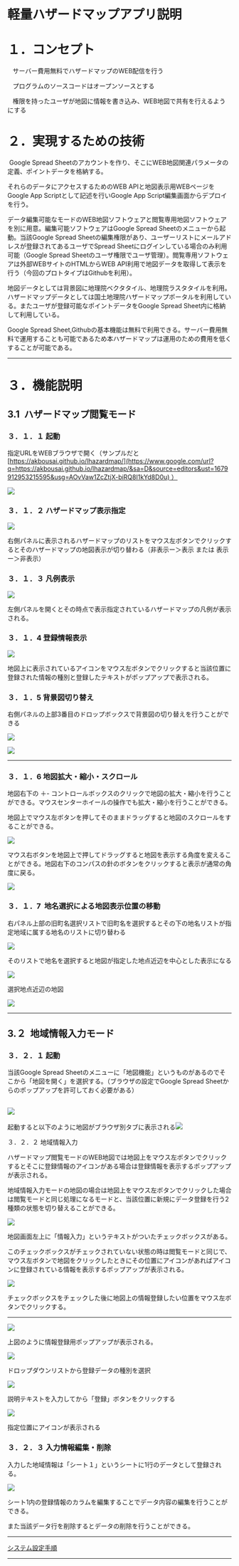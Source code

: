 

# 軽量ハザードマップアプリ説明



１．コンセプト
=======

   サーバー費用無料でハザードマップのWEB配信を行う

   プログラムのソースコードはオープンソースとする

   権限を持ったユーザが地図に情報を書き込み、WEB地図で共有を行えるようにする

２．実現するための技術
===========

 Google Spread Sheetのアカウントを作り、そこにWEB地図関連パラメータの定義、ポイントデータを格納する。

それらのデータにアクセスするためのWEB APIと地図表示用WEBページをGoogle App Scriptとして記述を行いGoogle App Script編集画面からデプロイを行う。

データ編集可能なモードのWEB地図ソフトウェアと閲覧専用地図ソフトウェアを別に用意。編集可能ソフトウェアはGoogle Spread Sheetのメニューから起動。当該Google Spread Sheetの編集権限があり、ユーザーリストにメールアドレスが登録されてあるユーザでSpread Sheetにログインしている場合のみ利用可能（Google Spread Sheetのユーザ権限でユーザ管理）。閲覧専用ソフトウェアは外部WEBサイトのHTMLからWEB API利用で地図データを取得して表示を行う（今回のプロトタイプはGithubを利用）。

地図データとしては背景図に地理院ベクタタイル、地理院ラスタタイルを利用。ハザードマップデータとしては国土地理院ハザードマップポータルを利用している。またユーザが登録可能なポイントデータをGoogle Spread Sheet内に格納して利用している。

Google Spread Sheet,Githubの基本機能は無料で利用できる。サーバー費用無料で運用することも可能であるため本ハザードマップは運用のための費用を低くすることが可能である。

* * *

３．機能説明
======

3.1  ハザードマップ閲覧モード
-----------------

### ３．１．１ 起動

指定URLをWEBブラウザで開く（サンプルだと[https://akbousai.github.io/lhazardmap/](https://www.google.com/url?q=https://akbousai.github.io/lhazardmap/&sa=D&source=editors&ust=1679912953215595&usg=AOvVaw1ZcZtjX-biRQ8I1kYd8D0u) ）

![](images/image6.png)

### ３．１．２ ハザードマップ表示指定

![](images/image16.png)

右側パネルに表示されるハザードマップのリストをマウス左ボタンでクリックするとそのハザードマップの地図表示が切り替わる（非表示ー＞表示 または 表示ー＞非表示）

### ３．１．３ 凡例表示

![](images/image7.png)

左側パネルを開くとその時点で表示指定されているハザードマップの凡例が表示される。

### ３．１．4 登録情報表示

![](images/image29.png)

地図上に表示されているアイコンをマウス左ボタンでクリックすると当該位置に登録された情報の種別と登録したテキストがポップアップで表示される。

### ３．１．5 背景図切り替え

右側パネルの上部3番目のドロップボックスで背景図の切り替えを行うことができる

![](images/image2.png)

![](images/image22.png)

* * *

### ３．１．6 地図拡大・縮小・スクロール

地図右下の ＋- コントロールボックスのクリックで地図の拡大・縮小を行うことができる。マウスセンターホイールの操作でも拡大・縮小を行うことができる。

地図上でマウス左ボタンを押してそのままドラッグすると地図のスクロールをすることができる。

![](images/image40.png)

マウス右ボタンを地図上で押してドラッグすると地図を表示する角度を変えることができる。地図右下のコンパスの針のボタンをクリックすると表示が通常の角度に戻る。

![](images/image3.png)

### ３．１．7  地名選択による地図表示位置の移動

右パネル上部の旧町名選択リストで旧町名を選択するとその下の地名リストが指定地域に属する地名のリストに切り替わる

![](images/image9.png)

そのリストで地名を選択すると地図が指定した地点近辺を中心とした表示になる

![](images/image18.png)

選択地点近辺の地図

![](images/image24.png)

* * *

3.２  地域情報入力モード
--------------

### ３．２．１ 起動

当該Google Spread Sheetのメニューに「地図機能」というものがあるのでそこから「地図を開く」を選択する。（ブラウザの設定でGoogle Spread Sheetからのポップアップを許可しておく必要がある）

![](images/image19.png)
-----------------------

起動すると以下のように地図がブラウザ別タブに表示される![](images/image33.png)

３．２．２ 地域情報入力

ハザードマップ閲覧モードのWEB地図では地図上をマウス左ボタンでクリックするとそこに登録情報のアイコンがある場合は登録情報を表示するポップアップが表示される。

地域情報入力モードの地図の場合は地図上をマウス左ボタンでクリックした場合は閲覧モードと同じ処理になるモードと、当該位置に新規にデータ登録を行う2種類の状態を切り替えることができる。

![](images/image20.png)

地図画面左上に「情報入力」というテキストがついたチェックボックスがある。

このチェックボックスがチェックされていない状態の時は閲覧モードと同じで、マウス左ボタンで地図をクリックしたときにその位置にアイコンがあればアイコンに登録されている情報を表示するポップアップが表示される。

![](images/image27.png)

チェックボックスをチェックした後に地図上の情報登録したい位置をマウス左ボタンでクリックする。

* * *

![](images/image26.png)

上図のように情報登録用ポップアップが表示される。

![](images/image15.png)

ドロップダウンリストから登録データの種別を選択

![](images/image8.png)

説明テキストを入力してから「登録」ボタンをクリックする

![](images/image10.png)

指定位置にアイコンが表示される

### ３．２．３ 入力情報編集・削除

入力した地域情報は「シート１」というシートに1行のデータとして登録される。

![](images/image14.png)

シート1内の登録情報のカラムを編集することでデータ内容の編集を行うことができる。

また当該データ行を削除するとデータの削除を行うことができる。


* * *
[システム設定手順](./install.md) 

--------------
